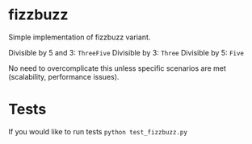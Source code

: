 # fizzbuzz
Simple implementation of fizzbuzz variant.

Divisible by 5 and 3: `ThreeFive`
Divisible by 3: `Three`
Divisible by 5: `Five`

No need to overcomplicate this unless specific scenarios are met (scalability, performance issues).

# Tests
If you would like to run tests
`python test_fizzbuzz.py`
